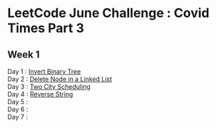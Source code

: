 # LeetCode June Challenge : Covid Times Part 3

## Week 1
Day 1 : [Invert Binary Tree](https://leetcode.com/explore/challenge/card/june-leetcoding-challenge/539/week-1-june-1st-june-7th/3347/) <br>
Day 2 : [Delete Node in a Linked List](https://leetcode.com/explore/challenge/card/june-leetcoding-challenge/539/week-1-june-1st-june-7th/3348/)<br>
Day 3 : [Two City Scheduling](https://leetcode.com/explore/challenge/card/june-leetcoding-challenge/539/week-1-june-1st-june-7th/3349/)<br>
Day 4 : [Reverse String](https://leetcode.com/explore/challenge/card/june-leetcoding-challenge/539/week-1-june-1st-june-7th/3350/)<br>
Day 5 : []()<br>
Day 6 : []()<br>
Day 7 : []()<br>